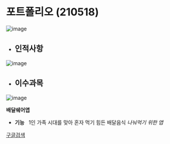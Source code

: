 # 포트폴리오&nbsp;(210518)
![image](https://user-images.githubusercontent.com/52689917/118616787-f8dff300-b7fc-11eb-997f-2bcc93466ec6.png)

- ## 인적사항
![image](https://user-images.githubusercontent.com/52689917/118616971-26c53780-b7fd-11eb-80ef-4c335d236b7d.png)

- ## 이수과목
![image](https://user-images.githubusercontent.com/52689917/118617869-0053cc00-b7fe-11eb-9368-ce439f068590.png)

__배달쉐어앱__
- **기능**
&nbsp; 1인 가족 시대를 맞아 혼자 먹기 힘든 배달음식 _나눠먹기 위한 앱_

[구글검색](https://www.google.co.kr/)
